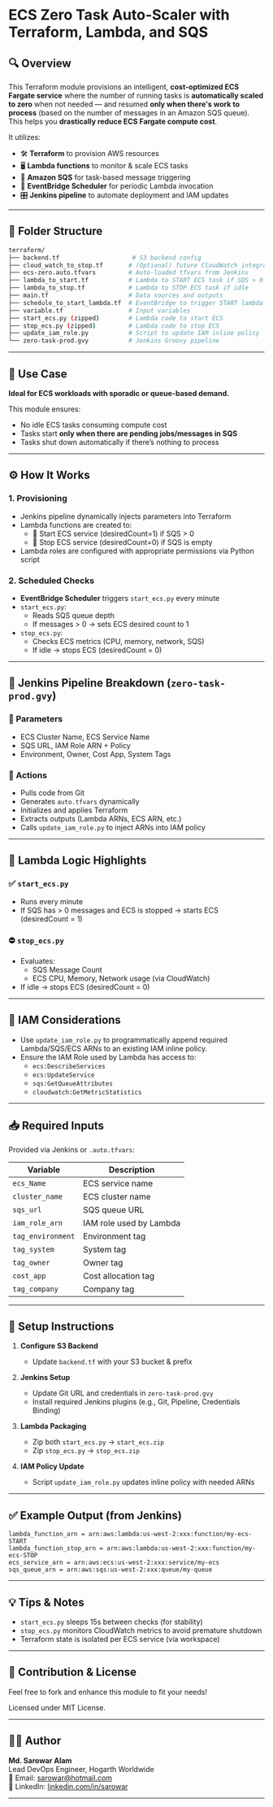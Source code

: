 
# ECS Zero Task Auto-Scaler with Terraform, Lambda, and SQS

## 🔍 Overview

This Terraform module provisions an intelligent, **cost-optimized ECS Fargate service** where the number of running tasks is **automatically scaled to zero** when not needed — and resumed **only when there's work to process** (based on the number of messages in an Amazon SQS queue). This helps you **drastically reduce ECS Fargate compute cost**.

It utilizes:
- 🛠 **Terraform** to provision AWS resources
- 🖥️ **Lambda functions** to monitor & scale ECS tasks
- 📨 **Amazon SQS** for task-based message triggering
- 🔁 **EventBridge Scheduler** for periodic Lambda invocation
- 🎛️ **Jenkins pipeline** to automate deployment and IAM updates

---

## 📁 Folder Structure

```bash
terraform/
├── backend.tf                    # S3 backend config
├── cloud_watch_to_stop.tf       # (Optional) future CloudWatch integration
├── ecs-zero.auto.tfvars         # Auto-loaded tfvars from Jenkins
├── lambda_to_start.tf           # Lambda to START ECS task if SQS > 0
├── lambda_to_stop.tf            # Lambda to STOP ECS task if idle
├── main.tf                      # Data sources and outputs
├── schedule_to_start_lambda.tf  # EventBridge to trigger START lambda
├── variable.tf                  # Input variables
├── start_ecs.py (zipped)        # Lambda code to start ECS
├── stop_ecs.py (zipped)         # Lambda code to stop ECS
├── update_iam_role.py           # Script to update IAM inline policy
└── zero-task-prod.gvy           # Jenkins Groovy pipeline
```

---

## 🚀 Use Case

**Ideal for ECS workloads with sporadic or queue-based demand.**

This module ensures:
- No idle ECS tasks consuming compute cost
- Tasks start **only when there are pending jobs/messages in SQS**
- Tasks shut down automatically if there’s nothing to process

---

## ⚙️ How It Works

### 1. **Provisioning**
- Jenkins pipeline dynamically injects parameters into Terraform
- Lambda functions are created to:
  - 🔼 Start ECS service (desiredCount=1) if SQS > 0
  - 🔽 Stop ECS service (desiredCount=0) if SQS is empty
- Lambda roles are configured with appropriate permissions via Python script

### 2. **Scheduled Checks**
- **EventBridge Scheduler** triggers `start_ecs.py` every minute
- `start_ecs.py`:
  - Reads SQS queue depth
  - If messages > 0 → sets ECS desired count to 1
- `stop_ecs.py`:
  - Checks ECS metrics (CPU, memory, network, SQS)
  - If idle → stops ECS (desiredCount = 0)

---

## 🧩 Jenkins Pipeline Breakdown (`zero-task-prod.gvy`)

### 🔹 Parameters
- ECS Cluster Name, ECS Service Name
- SQS URL, IAM Role ARN + Policy
- Environment, Owner, Cost App, System Tags

### 🔹 Actions
- Pulls code from Git
- Generates `auto.tfvars` dynamically
- Initializes and applies Terraform
- Extracts outputs (Lambda ARNs, ECS ARN, etc.)
- Calls `update_iam_role.py` to inject ARNs into IAM policy

---

## 🧪 Lambda Logic Highlights

### ✅ `start_ecs.py`
- Runs every minute
- If SQS has > 0 messages and ECS is stopped → starts ECS (desiredCount = 1)

### ⛔ `stop_ecs.py`
- Evaluates:
  - SQS Message Count
  - ECS CPU, Memory, Network usage (via CloudWatch)
- If idle → stops ECS (desiredCount = 0)

---

## 🔐 IAM Considerations

- Use `update_iam_role.py` to programmatically append required Lambda/SQS/ECS ARNs to an existing IAM inline policy.
- Ensure the IAM Role used by Lambda has access to:
  - `ecs:DescribeServices`
  - `ecs:UpdateService`
  - `sqs:GetQueueAttributes`
  - `cloudwatch:GetMetricStatistics`

---

## 📥 Required Inputs

Provided via Jenkins or `.auto.tfvars`:

| Variable           | Description                          |
|--------------------|--------------------------------------|
| `ecs_Name`         | ECS service name                     |
| `cluster_name`     | ECS cluster name                     |
| `sqs_url`          | SQS queue URL                        |
| `iam_role_arn`     | IAM role used by Lambda              |
| `tag_environment`  | Environment tag                      |
| `tag_system`       | System tag                           |
| `tag_owner`        | Owner tag                            |
| `cost_app`         | Cost allocation tag                  |
| `tag_company`      | Company tag                          |

---

## 🧰 Setup Instructions

1. **Configure S3 Backend**
   - Update `backend.tf` with your S3 bucket & prefix

2. **Jenkins Setup**
   - Update Git URL and credentials in `zero-task-prod.gvy`
   - Install required Jenkins plugins (e.g., Git, Pipeline, Credentials Binding)

3. **Lambda Packaging**
   - Zip both `start_ecs.py` → `start_ecs.zip`
   - Zip `stop_ecs.py` → `stop_ecs.zip`

4. **IAM Policy Update**
   - Script `update_iam_role.py` updates inline policy with needed ARNs

---

## ✅ Example Output (from Jenkins)

```
lambda_function_arn = arn:aws:lambda:us-west-2:xxx:function/my-ecs-START
lambda_function_stop_arn = arn:aws:lambda:us-west-2:xxx:function/my-ecs-STOP
ecs_service_arn = arn:aws:ecs:us-west-2:xxx:service/my-ecs
sqs_queue_arn = arn:aws:sqs:us-west-2:xxx:queue/my-queue
```

---

## 💡 Tips & Notes

- `start_ecs.py` sleeps 15s between checks (for stability)
- `stop_ecs.py` monitors CloudWatch metrics to avoid premature shutdown
- Terraform state is isolated per ECS service (via workspace)

---

## 🔗 Contribution & License

Feel free to fork and enhance this module to fit your needs!

Licensed under MIT License.

---

## 🧑‍💻 Author
**Md. Sarowar Alam**  
Lead DevOps Engineer, Hogarth Worldwide  
📧 Email: sarowar@hotmail.com  
🔗 LinkedIn: [linkedin.com/in/sarowar](https://www.linkedin.com/in/sarowar/)

---

